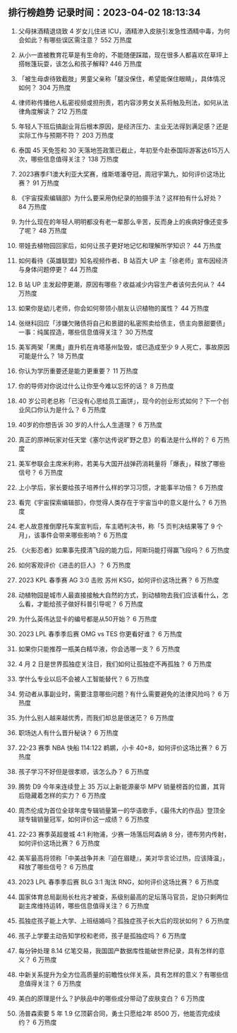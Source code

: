 
## 排行榜趋势 记录时间：2023-04-02 18:13:34
  
  1. 父母抹酒精退烧致 4 岁女儿住进 ICU，酒精渗入皮肤引发急性酒精中毒，为何会如此？有哪些误区需注意？ 552 万热度
    
  2. 从小一直被教育花草是有生命的，不能随便踩踏，现在很多人都喜欢在草坪上搭帐篷玩耍，该怎么和孩子解释? 446 万热度
    
  3. 「被生母虐待致截肢」男童父亲称「腿没保住，希望能保住眼睛」，具体情况如何？ 304 万热度
    
  4. 律师称传播他人私密视频或担刑责，若内容涉男女关系将触及刑法，如何从法律角度解读？ 212 万热度
    
  5. 年轻人下班后搞副业背后根本原因，是经济压力、主业无法得到满足感？还是实际工作与预期不符？ 203 万热度
    
  6. 泰国 45 天免签和 30 天落地签政策已截止，年初至今赴泰国际游客达615万人次，哪些信息值得关注？ 138 万热度
    
  7. 2023赛季F1澳大利亚大奖赛，维斯塔潘夺冠，周冠宇第九，如何评价这场比赛？ 91 万热度
    
  8. 《宇宙探索编辑部》为什么要采用伪纪录的拍摄手法？这样拍有什么好处？ 84 万热度
    
  9. 为什么现在的年轻人明明都没有老一辈那么辛苦，反而身上的疾病好像还变多了呢？ 48 万热度
    
  10. 带娃去植物园回家后，如何让孩子更好地记忆和理解所学知识？ 44 万热度
    
  11. 如何看待《英雄联盟》知名视频作者、B 站百大 UP 主「徐老师」宣布因经济与身体问题停更？ 44 万热度
    
  12. B 站 UP 主发起停更潮，原因有哪些？收益减少内容生产者该何去何从？ 44 万热度
    
  13. 如果你是幼儿老师，你会如何带领小朋友认识植物的属性？ 44 万热度
    
  14. 张继科回应「涉嫌欠赌债将自己和景甜的私密照卖给债主，债主向景甜要债」一事：纯属捏造，哪些信息值得关注？ 30 万热度
    
  15. 美军两架「黑鹰」直升机在肯塔基州坠毁，或已造成至少 9 人死亡，事故原因可能是什么？ 18 万热度
    
  16. 你认为学历重要还是能力更重要？ 11 万热度
    
  17. 你的导师对你说过什么让你至今难以忘怀的话？ 8 万热度
    
  18. 40 岁公司老总称「已没有心思给员工画饼」，现今的创业形式如何？下一个创业风口你认为是什么？ 6 万热度
    
  19. 40岁的你想告诉 30 岁的人什么人生道理？ 6 万热度
    
  20. 真正的原神玩家对任天堂《塞尔达传说旷野之息》的看法是什么样的？ 6 万热度
    
  21. 美军参联会主席米利称，若美与大国开战弹药消耗量将「爆表」，释放了哪些信号？ 6 万热度
    
  22. 上小学后，家长要给孩子培养什么样的学习习惯，才能事半功倍？ 6 万热度
    
  23. 看完《宇宙探索编辑部》，你觉得人类存在于宇宙当中的意义是什么？ 6 万热度
    
  24. 老人故意推倒摩托车案宣判后，车主晒判决书，称「5 页判决结果等了 9 个月」，该事件会带来哪些影响？ 6 万热度
    
  25. 《火影忍者》如果事先摸清飞段的能力后，阿斯玛能打得赢飞段吗？ 6 万热度
    
  26. 如何客观评价《进击的巨人》？ 6 万热度
    
  27. 2023 KPL 春季赛 AG 3:0 击败 苏州 KSG，如何评价这场比赛？ 6 万热度
    
  28. 动植物园是城市人最直接接触大自然的方式，到动植物去我们应该看什么，怎么看，才能给孩子做好科普引导呢？ 6 万热度
    
  29. 为什么英伟达显卡的编号都是从50开始？ 6 万热度
    
  30. 2023 LPL 春季季后赛 OMG vs TES 你更看好谁？ 6 万热度
    
  31. 如果你只能推荐一瓶美白精华液，你会选哪一支？ 6 万热度
    
  32. 4 月 2 日是世界孤独症关注日，我们如何让孤独症不再孤独？ 6 万热度
    
  33. 学什么专业以后不会被人工智能替代？ 6 万热度
    
  34. 劳动者从事副业时，需要注意哪些问题？有什么需要避免的法律风险吗？ 6 万热度
    
  35. 为什么别人越来越优秀，而我们却总是很迷茫？ 6 万热度
    
  36. 职场达人有什么晋升秘诀？ 6 万热度
    
  37. 22-23 赛季 NBA 快船 114:122 鹈鹕，小卡 40+8，如何评价这场比赛？ 6 万热度
    
  38. 孩子学习不好但是很孝顺，该怎么办？ 6 万热度
    
  39. 腾势 D9 今年来连续登上 35 万以上新能源豪华 MPV 销量榜首的位置，其背后隐藏着怎样的实力？ 6 万热度
    
  40. 周杰伦成为首位全球年度专辑销量第一的华语歌手，《最伟大的作品》登顶全球专辑销量冠军，如何评价这一成绩？ 6 万热度
    
  41. 22-23 赛季英超曼城 4:1 利物浦，少赛一场落后阿森纳 8 分，德布劳内传射，如何评价这场比赛？ 6 万热度
    
  42. 美军最高将领称「中美战争并未『迫在眉睫』，美对华言论过热，应该降温」，释放了哪些信号？ 6 万热度
    
  43. 2023 LPL 春季季后赛 BLG 3:1 淘汰 RNG，如何评价这场比赛？ 6 万热度
    
  44. 国家体育总局副局长杜兆才被查，系级别最高的足坛落马官员，足协只剩两位副主席维持运转，哪些信息值得关注？ 6 万热度
    
  45. 孤独症孩子能上大学、上班结婚吗？孤独症孩子长大后的现状如何？ 6 万热度
    
  46. 孩子上学要主动告知学校和老师，孩子是孤独症吗？ 6 万热度
    
  47. 每分钟处理 8.14 亿笔交易，我国国产数据库性能破世界纪录，具有怎样的意义？ 6 万热度
    
  48. 中新关系提升为全方位高质量的前瞻性伙伴关系，具有怎样的意义？有哪些信息值得关注？ 6 万热度
    
  49. 美白的原理是什么？护肤品中的哪些成分带动了皮肤变白？ 6 万热度
    
  50. 汤普森索要 5 年 1.9 亿顶薪合同，勇士只愿给2年 8500 万，他能否完成续约？ 6 万热度
    